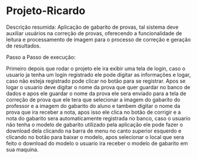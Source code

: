 # Projeto-Ricardo

Descrição resumida:
Aplicação de gabarito de provas, tal sistema deve auxiliar usuários na correção de
provas, oferecendo a funcionalidade de leitura e processamento de imagem para o
processo de correção e geração de resultados.

Passo a Passo de execução:

Primeiro depois que rodar o projeto ele ira exibir uma tela de login, caso o usuario ja tenha um login registrado ele pode digitar as informações e logar, caso não esteja registrado pode clicar no botão para se registrar. Apos se logar o usuario deve digitar o nome da prova que quer guardar no banco de dados e apos ele guardar o nome da prova ele sera enviado para a tela de correção de prova que ele tera que selecionar a imagem do gabarito do professor e a imagem do gabarito do aluno e tambem digitar o nome da prova que ira receber a nota, apos isso ele clica no botão de corrigir e a nota do gabarito sera automaticamente registrada no banco, caso o usuario não tenha o modelo de gabarito utilizado pela aplicação ele pode fazer o download dela clicando na barra de menu no canto superior esquerdo e clicando no botão para baixar o modelo, apos selecionar o local que sera feito o download do modelo o usuario ira receber o modelo de gabarito em sua maquina.
